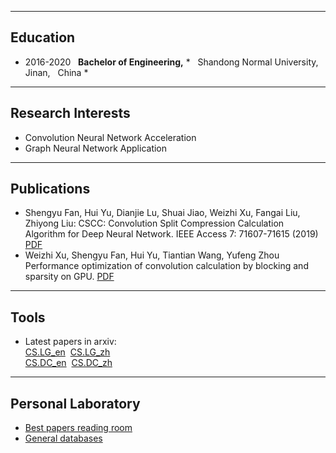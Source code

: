 
---
## Education
- 2016\-2020 &nbsp; **Bachelor of Engineering,** * &nbsp; Shandong Normal University, &nbsp; Jinan, &nbsp; China *

---
## Research Interests
- Convolution Neural Network Acceleration
- Graph Neural Network Application

---

## Publications

- Shengyu Fan, Hui Yu, Dianjie Lu, Shuai Jiao, Weizhi Xu, Fangai Liu, Zhiyong Liu:
CSCC: Convolution Split Compression Calculation Algorithm for Deep Neural Network. IEEE Access 7: 71607-71615 (2019) [PDF](https://ieeexplore.ieee.org/stamp/stamp.jsp?tp=&arnumber=8723509)
- Weizhi Xu, Shengyu Fan, Hui Yu, Tiantian Wang, Yufeng Zhou Performance optimization of convolution calculation by blocking and sparsity on GPU. [PDF](https://arxiv.org/pdf/1909.09927.pdf)


---
## Tools
- Latest papers in arxiv:    
[CS.LG_en](https://milk2we.github.io/update/lg_en.html) &nbsp;[CS.LG_zh](https://milk2we.github.io/update/lg_zh.html)   
[CS.DC_en](https://milk2we.github.io/update/dc_en.html) &nbsp;[CS.DC_zh](https://milk2we.github.io/update/dc_zh.html)

---
## Personal Laboratory

- [Best papers reading room](https://milk2we.github.io/blog/reading.md)
- [General databases](https://milk2we.github.io/blog/gd.md)


